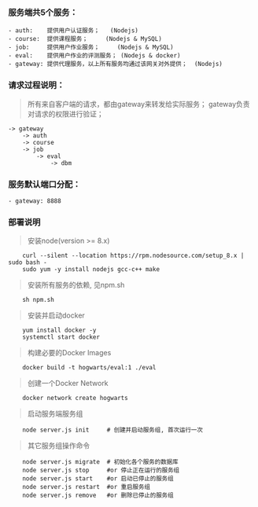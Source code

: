 ### 服务端共5个服务：
    - auth:    提供用户认证服务；   (Nodejs)
    - course:  提供课程服务；     (Nodejs & MySQL)
    - job:     提供用户作业服务；     (Nodejs & MySQL)
    - eval:    提供用户作业的评测服务； (Nodejs & docker)
    - gateway: 提供代理服务，以上所有服务均通过该网关对外提供；  (Nodejs)

### 请求过程说明：
> 所有来自客户端的请求，都由gateway来转发给实际服务；
> gateway负责对请求的权限进行验证；
    
    -> gateway  
        -> auth
        -> course
        -> job
            -> eval
                -> dbm

### 服务默认端口分配：
    - gateway: 8888

### 部署说明
> 安装node(version >= 8.x)
```shell
    curl --silent --location https://rpm.nodesource.com/setup_8.x | sudo bash -
    sudo yum -y install nodejs gcc-c++ make
```

> 安装所有服务的依赖, 见npm.sh
```shell
    sh npm.sh
```

> 安装并启动docker
```shell
    yum install docker -y
    systemctl start docker
```

> 构建必要的Docker Images
```shell
    docker build -t hogwarts/eval:1 ./eval
```

> 创建一个Docker Network
```shell
    docker network create hogwarts
```

> 启动服务端服务组
```shell
    node server.js init     # 创建并启动服务组, 首次运行一次
```

> 其它服务组操作命令

```shell
    node server.js migrate  # 初始化各个服务的数据库
    node server.js stop     #or 停止正在运行的服务组
    node server.js start    #or 启动已停止的服务组
    node server.js restart  #or 重启服务组
    node server.js remove   #or 删除已停止的服务组
```